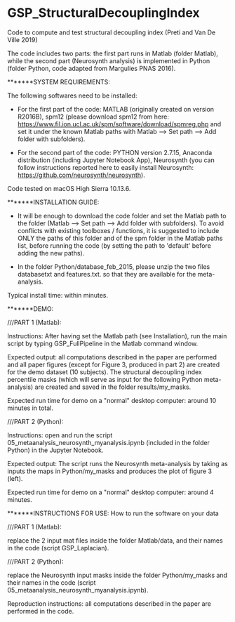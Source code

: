 # GSP_StructuralDecouplingIndex
Code to compute and test structural decoupling index (Preti and Van De Ville 2019)


The code includes two parts: the first part runs in Matlab (folder Matlab), while the second part (Neurosynth analysis) is implemented in Python (folder Python, code adapted from Margulies PNAS 2016).


*******SYSTEM REQUIREMENTS:

The following softwares need to be installed:

- For the first part of the code: MATLAB (originally created on version R2016B), spm12 (please download spm12 from here: https://www.fil.ion.ucl.ac.uk/spm/software/download/spmreg.php and set it under the known Matlab paths with Matlab --> Set path --> Add folder with subfolders).

- For the second part of the code: PYTHON version 2.7.15, Anaconda distribution (including Jupyter Notebook App), Neurosynth (you can follow instructions reported here to easily install Neurosynth: https://github.com/neurosynth/neurosynth).

Code tested on macOS High Sierra 10.13.6.


*******INSTALLATION GUIDE:

- It will be enough to download the code folder and set the Matlab path to the folder (Matlab --> Set path --> Add folder with subfolders). To avoid conflicts with existing toolboxes / functions, it is suggested to include ONLY the paths of this folder and of the spm folder in the Matlab paths list, before running the code (by setting the path to 'default' before adding the new paths).

- In the folder Python/database_feb_2015, please unzip the two files databasetxt and features.txt. so that they are available for the meta-analysis.

Typical install time: within minutes.


*******DEMO:

///PART 1 (Matlab):

Instructions: After having set the Matlab path (see Installation), run the main script by typing GSP_FullPipeline in the Matlab command window.

Expected output: all computations described in the paper are performed and all paper figures (except for Figure 3, produced in part 2) are created for the demo dataset (10 subjects). The structural decoupling index percentile masks (which will serve as input for the following Python meta-analysis) are created and saved in the folder results/my_masks. 

Expected run time for demo on a "normal" desktop computer: around 10 minutes in total.


///PART 2 (Python):

Instructions: open and run the script 05_metaanalysis_neurosynth_myanalysis.ipynb (included in the folder Python) in the Jupyter Notebook. 

Expected output: The script runs the Neurosynth meta-analysis by taking as inputs the maps in Python/my_masks and produces the plot of figure 3 (left). 

Expected run time for demo on a "normal" desktop computer: around 4 minutes.


*******INSTRUCTIONS FOR USE: How to run the software on your data

///PART 1 (Matlab):

replace the 2 input mat files inside the folder Matlab/data, and their names in the code (script GSP_Laplacian). 

///PART 2 (Python):

replace the Neurosynth input masks inside the folder Python/my_masks and their names in the code (script 05_metaanalysis_neurosynth_myanalysis.ipynb).

Reproduction instructions: all computations described in the paper are performed in the code.

